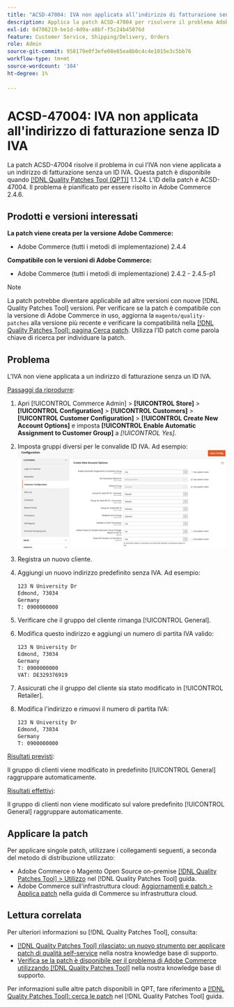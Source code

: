 ```yaml
---
title: "ACSD-47004: IVA non applicata all’indirizzo di fatturazione senza partita IVA"
description: Applica la patch ACSD-47004 per risolvere il problema Adobe Commerce in cui l’IVA non viene applicata a un indirizzo di fatturazione senza un ID IVA.
exl-id: 04706219-be1d-4d9a-a8bf-f5c24b45076d
feature: Customer Service, Shipping/Delivery, Orders
role: Admin
source-git-commit: 958179e0f3efe08e65ea8b0c4c4e1015e3c5bb76
workflow-type: tm+mt
source-wordcount: '384'
ht-degree: 1%

---
```


# ACSD-47004: IVA non applicata all&#39;indirizzo di fatturazione senza ID IVA

La patch ACSD-47004 risolve il problema in cui l’IVA non viene applicata a un indirizzo di fatturazione senza un ID IVA. Questa patch è disponibile quando [[!DNL Quality Patches Tool (QPT)]](/help/announcements/adobe-commerce-announcements/magento-quality-patches-released-new-tool-to-self-serve-quality-patches.md)  1.1.24. L’ID della patch è ACSD-47004. Il problema è pianificato per essere risolto in Adobe Commerce 2.4.6.

## Prodotti e versioni interessati

**La patch viene creata per la versione Adobe Commerce:**

* Adobe Commerce (tutti i metodi di implementazione) 2.4.4

**Compatibile con le versioni di Adobe Commerce:**

* Adobe Commerce (tutti i metodi di implementazione) 2.4.2 - 2.4.5-p1

>[!NOTE]
>
>La patch potrebbe diventare applicabile ad altre versioni con nuove [!DNL Quality Patches Tool] versioni. Per verificare se la patch è compatibile con la versione di Adobe Commerce in uso, aggiorna la `magento/quality-patches` alla versione più recente e verificare la compatibilità nella [[!DNL Quality Patches Tool]: pagina Cerca patch](https://experienceleague.adobe.com/tools/commerce-quality-patches/index.html). Utilizza l’ID patch come parola chiave di ricerca per individuare la patch.

## Problema

L&#39;IVA non viene applicata a un indirizzo di fatturazione senza un ID IVA.

<u>Passaggi da riprodurre</u>:

1. Apri [!UICONTROL Commerce Admin] > **[!UICONTROL Store]** > **[!UICONTROL Configuration]** > **[!UICONTROL Customers]** > **[!UICONTROL Customer Configuration]** > **[!UICONTROL Create New Account Options]** e imposta **[!UICONTROL Enable Automatic Assignment to Customer Group]** a *[!UICONTROL Yes]*.
1. Imposta gruppi diversi per le convalide ID IVA. Ad esempio:
   ![Convalide ID IVA](/help/support-tools/patches-available-in-qpt-tool/assets/vat-id-validations.png)
1. Registra un nuovo cliente.
1. Aggiungi un nuovo indirizzo predefinito senza IVA. Ad esempio:

   ```
   123 N University Dr
   Edmond, 73034
   Germany
   T: 0900000000
   ```

1. Verificare che il gruppo del cliente rimanga [!UICONTROL General].
1. Modifica questo indirizzo e aggiungi un numero di partita IVA valido:

   ```
   123 N University Dr
   Edmond, 73034
   Germany
   T: 0900000000
   VAT: DE329376919
   ```

1. Assicurati che il gruppo del cliente sia stato modificato in [!UICONTROL Retailer].
1. Modifica l&#39;indirizzo e rimuovi il numero di partita IVA:

   ```
   123 N University Dr
   Edmond, 73034
   Germany
   T: 0900000000
   ```

<u>Risultati previsti</u>:

Il gruppo di clienti viene modificato in predefinito [!UICONTROL General] raggruppare automaticamente.

<u>Risultati effettivi</u>:

Il gruppo di clienti non viene modificato sul valore predefinito [!UICONTROL General] raggruppare automaticamente.

## Applicare la patch

Per applicare singole patch, utilizzare i collegamenti seguenti, a seconda del metodo di distribuzione utilizzato:

* Adobe Commerce o Magento Open Source on-premise [[!DNL Quality Patches Tool] > Utilizzo](https://experienceleague.adobe.com/docs/commerce-operations/tools/quality-patches-tool/usage.html) nel [!DNL Quality Patches Tool] guida.
* Adobe Commerce sull’infrastruttura cloud: [Aggiornamenti e patch > Applica patch](https://experienceleague.adobe.com/docs/commerce-cloud-service/user-guide/develop/upgrade/apply-patches.html) nella guida di Commerce su infrastruttura cloud.

## Lettura correlata

Per ulteriori informazioni su [!DNL Quality Patches Tool], consulta:

* [[!DNL Quality Patches Tool] rilasciato: un nuovo strumento per applicare patch di qualità self-service](/help/announcements/adobe-commerce-announcements/magento-quality-patches-released-new-tool-to-self-serve-quality-patches.md) nella nostra knowledge base di supporto.
* [Verifica se la patch è disponibile per il problema di Adobe Commerce utilizzando [!DNL Quality Patches Tool]](/help/support-tools/patches-available-in-qpt-tool/check-patch-for-magento-issue-with-magento-quality-patches.md) nella nostra knowledge base di supporto.

Per informazioni sulle altre patch disponibili in QPT, fare riferimento a [[!DNL Quality Patches Tool]: cerca le patch](https://experienceleague.adobe.com/tools/commerce-quality-patches/index.html) nel [!DNL Quality Patches Tool] guida.
